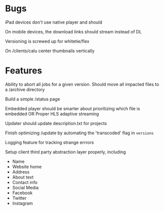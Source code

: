 # Bugs
iPad devices don't use native player and should

On mobile devices, the download links should stream instead of DL

Versioning is screwed up for whitetie/flex

On /clients/calu center thumbnails vertically

# Features
Ability to abort all jobs for a given version. Should move all impacted files to a /archive directory

Build a simple /status page

Embedded player should be smarter about prioritizing which file is embedded OR Proper HLS adaptive streaming

Updater should update description.txt for projects

Finish optimizing /update by automating the 'transcoded' flag in `versions`

Logging feature for tracking strange errrors

Setup client third party abstraction layer properly, including
 - Name
 - Website home
 - Address
 - About text
 - Contact info
 - Social Media
  - Facebook
  - Twitter
  - Instagram
